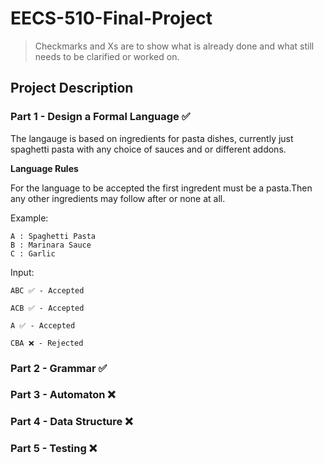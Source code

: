 # EECS-510-Final-Project
> Checkmarks and Xs are to show what is already done and what still needs to be clarified or worked on.

## Project Description

### Part 1 - Design a Formal Language ✅

The langauge is based on ingredients for pasta dishes, currently just spaghetti pasta with any choice of sauces and or different addons. 

**Language Rules**

For the language to be accepted the first ingredent must be a pasta.Then any other ingredients may follow after or none at all.

Example:
```
A : Spaghetti Pasta
B : Marinara Sauce
C : Garlic
```
Input:
``` 
ABC ✅ - Accepted

ACB ✅ - Accepted

A ✅ - Accepted

CBA ❌ - Rejected
```





### Part 2 - Grammar ✅

### Part 3 - Automaton ❌

### Part 4 - Data Structure ❌

### Part 5 - Testing ❌
